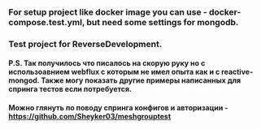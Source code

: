 ### For setup project like docker image you can use - docker-compose.test.yml, but need some settings for mongodb.

### Test project for ReverseDevelopment.

#### P.S. Так получилось что писалось на скорую руку но с использоавнием webflux с которым не имел опыта как и с reactive-mongod. Также могу показать другие примеры написанных для спринга тестов если потребуется.

#### Можно глянуть по поводу спринга конфигов и авторизации - https://github.com/Sheyker03/meshgrouptest
